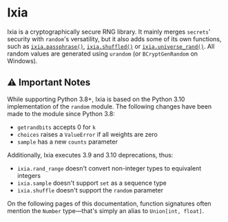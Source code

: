 # Ixia
Ixia is a cryptographically secure RNG library. It mainly merges `secrets`'
security with `random`'s versatility, but it also adds some of its own
functions, such as [`ixia.passphrase()`](sequences.md#ixiapassphrase), [`ixia.shuffled()`](sequences.md#ixiashuffled) or
[`ixia.universe_rand()`](bytes_and_integers.md#ixiauniverse_rand). All random values are generated using `urandom` (or `BCryptGenRandom` on Windows).

## ⚠️ Important Notes
While supporting Python 3.8+, Ixia is based on the Python 3.10 implementation
of the `random` module. The following changes have been made to the module
since Python 3.8:
- `getrandbits` accepts 0 for `k`
- `choices` raises a `ValueError` if all weights are zero
- `sample` has a new `counts` parameter

Additionally, Ixia executes 3.9 and 3.10 deprecations, thus:
- `ixia.rand_range` doesn't convert non-integer types to equivalent integers
- `ixia.sample` doesn't support `set` as a sequence type
- `ixia.shuffle` doesn't support the `random` parameter

On the following pages of this documentation, function signatures often mention
the `Number` type—that's simply an alias to `Union[int, float]`.
